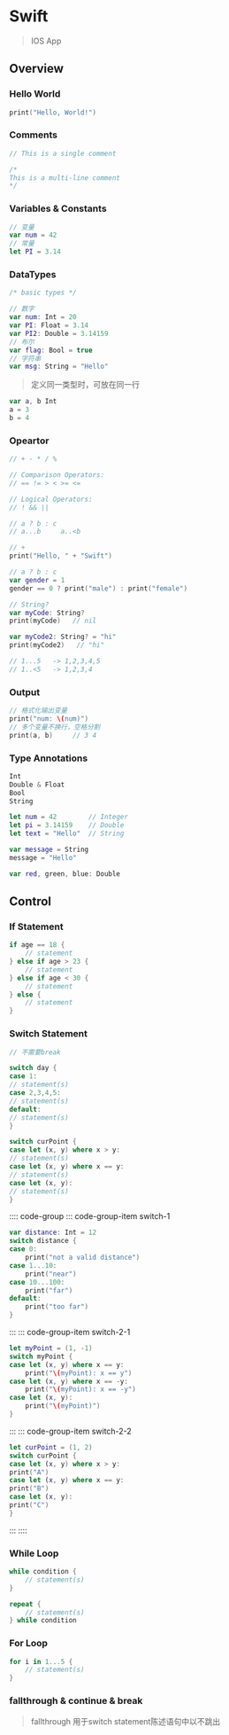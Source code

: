 # Swift

> IOS App


## Overview

### Hello World

```swift
print("Hello, World!")
```

### Comments

```swift
// This is a single comment

/*
This is a multi-line comment
*/
```

### Variables & Constants

```swift
// 变量
var num = 42
// 常量
let PI = 3.14
```

### DataTypes

```swift
/* basic types */

// 数字
var num: Int = 20
var PI: Float = 3.14
var PI2: Double = 3.14159
// 布尔
var flag: Bool = true
// 字符串
var msg: String = "Hello"
```

> 定义同一类型时，可放在同一行

```swift
var a, b Int
a = 3
b = 4
```

### Opeartor

```Swift
// + - * / %

// Comparison Operators:
// == != > < >= <=

// Logical Operators:
// ! && ||

// a ? b : c
// a...b     a..<b
```

```swift
// +
print("Hello, " + "Swift")

// a ? b : c
var gender = 1
gender == 0 ? print("male") : print("female")

// String?
var myCode: String?
print(myCode)   // nil

var myCode2: String? = "hi"
print(myCode2)   // "hi"

// 1...5   -> 1,2,3,4,5
// 1..<5   -> 1,2,3,4

```


### Output

```swift
// 格式化输出变量
print("num: \(num)")
// 多个变量不换行，空格分割
print(a, b)     // 3 4
```





### Type Annotations

```swift
Int
Double & Float
Bool
String
```

```swift
let num = 42        // Integer
let pi = 3.14159    // Double
let text = "Hello"  // String
```


```swift
var message = String
message = "Hello"

var red, green, blue: Double
```

## Control

### If Statement

```swift
if age == 18 {
    // statement
} else if age > 23 {
    // statement
} else if age < 30 {
    // statement
} else {
    // statement
}
```

### Switch Statement

```swift
// 不需要break

switch day {
case 1:
// statement(s)
case 2,3,4,5:
// statement(s)
default:
// statement(s)
}
```

```swift
switch curPoint {
case let (x, y) where x > y:
// statement(s)
case let (x, y) where x == y:
// statement(s)
case let (x, y):
// statement(s)
}
```


:::: code-group
::: code-group-item switch-1
```swift
var distance: Int = 12
switch distance {
case 0:
    print("not a valid distance")
case 1...10:
    print("near")
case 10...100:
    print("far")
default:
    print("too far")
}
```
:::
::: code-group-item switch-2-1
```swift
let myPoint = (1, -1)
switch myPoint {
case let (x, y) where x == y:
    print("\(myPoint): x == y")
case let (x, y) where x == -y:
    print("\(myPoint): x == -y")
case let (x, y):
    print("\(myPoint)")
}
```
:::
::: code-group-item switch-2-2
```swift
let curPoint = (1, 2)
switch curPoint {
case let (x, y) where x > y:
print("A")
case let (x, y) where x == y:
print("B")
case let (x, y):
print("C")
}
```
:::
::::


### While Loop

```swift
while condition {
    // statement(s)
}
```

```swift
repeat {
    // statement(s)
} while condition
```

### For Loop

```swift
for i in 1...5 {
    // statement(s)
}
```

### fallthrough & continue & break

> fallthrough 用于switch statement陈述语句中以不跳出




